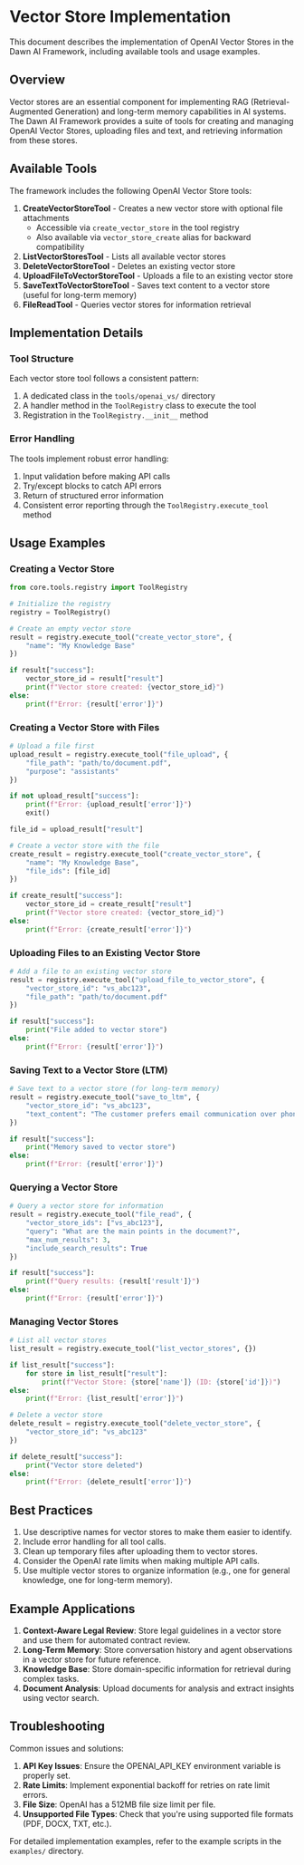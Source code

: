 # Vector Store Implementation

This document describes the implementation of OpenAI Vector Stores in the Dawn AI Framework, including available tools and usage examples.

## Overview

Vector stores are an essential component for implementing RAG (Retrieval-Augmented Generation) and long-term memory capabilities in AI systems. The Dawn AI Framework provides a suite of tools for creating and managing OpenAI Vector Stores, uploading files and text, and retrieving information from these stores.

## Available Tools

The framework includes the following OpenAI Vector Store tools:

1. **CreateVectorStoreTool** - Creates a new vector store with optional file attachments
   - Accessible via `create_vector_store` in the tool registry
   - Also available via `vector_store_create` alias for backward compatibility
2. **ListVectorStoresTool** - Lists all available vector stores
3. **DeleteVectorStoreTool** - Deletes an existing vector store
4. **UploadFileToVectorStoreTool** - Uploads a file to an existing vector store
5. **SaveTextToVectorStoreTool** - Saves text content to a vector store (useful for long-term memory)
6. **FileReadTool** - Queries vector stores for information retrieval

## Implementation Details

### Tool Structure

Each vector store tool follows a consistent pattern:

1. A dedicated class in the `tools/openai_vs/` directory
2. A handler method in the `ToolRegistry` class to execute the tool
3. Registration in the `ToolRegistry.__init__` method

### Error Handling

The tools implement robust error handling:

1. Input validation before making API calls
2. Try/except blocks to catch API errors
3. Return of structured error information
4. Consistent error reporting through the `ToolRegistry.execute_tool` method

## Usage Examples

### Creating a Vector Store

```python
from core.tools.registry import ToolRegistry

# Initialize the registry
registry = ToolRegistry()

# Create an empty vector store
result = registry.execute_tool("create_vector_store", {
    "name": "My Knowledge Base"
})

if result["success"]:
    vector_store_id = result["result"]
    print(f"Vector store created: {vector_store_id}")
else:
    print(f"Error: {result['error']}")
```

### Creating a Vector Store with Files

```python
# Upload a file first
upload_result = registry.execute_tool("file_upload", {
    "file_path": "path/to/document.pdf",
    "purpose": "assistants"
})

if not upload_result["success"]:
    print(f"Error: {upload_result['error']}")
    exit()

file_id = upload_result["result"]

# Create a vector store with the file
create_result = registry.execute_tool("create_vector_store", {
    "name": "My Knowledge Base",
    "file_ids": [file_id]
})

if create_result["success"]:
    vector_store_id = create_result["result"]
    print(f"Vector store created: {vector_store_id}")
else:
    print(f"Error: {create_result['error']}")
```

### Uploading Files to an Existing Vector Store

```python
# Add a file to an existing vector store
result = registry.execute_tool("upload_file_to_vector_store", {
    "vector_store_id": "vs_abc123",
    "file_path": "path/to/document.pdf"
})

if result["success"]:
    print("File added to vector store")
else:
    print(f"Error: {result['error']}")
```

### Saving Text to a Vector Store (LTM)

```python
# Save text to a vector store (for long-term memory)
result = registry.execute_tool("save_to_ltm", {
    "vector_store_id": "vs_abc123",
    "text_content": "The customer prefers email communication over phone calls."
})

if result["success"]:
    print("Memory saved to vector store")
else:
    print(f"Error: {result['error']}")
```

### Querying a Vector Store

```python
# Query a vector store for information
result = registry.execute_tool("file_read", {
    "vector_store_ids": ["vs_abc123"],
    "query": "What are the main points in the document?",
    "max_num_results": 3,
    "include_search_results": True
})

if result["success"]:
    print(f"Query results: {result['result']}")
else:
    print(f"Error: {result['error']}")
```

### Managing Vector Stores

```python
# List all vector stores
list_result = registry.execute_tool("list_vector_stores", {})

if list_result["success"]:
    for store in list_result["result"]:
        print(f"Vector Store: {store['name']} (ID: {store['id']})")
else:
    print(f"Error: {list_result['error']}")

# Delete a vector store
delete_result = registry.execute_tool("delete_vector_store", {
    "vector_store_id": "vs_abc123"
})

if delete_result["success"]:
    print("Vector store deleted")
else:
    print(f"Error: {delete_result['error']}")
```

## Best Practices

1. Use descriptive names for vector stores to make them easier to identify.
2. Include error handling for all tool calls.
3. Clean up temporary files after uploading them to vector stores.
4. Consider the OpenAI rate limits when making multiple API calls.
5. Use multiple vector stores to organize information (e.g., one for general knowledge, one for long-term memory).

## Example Applications

1. **Context-Aware Legal Review**: Store legal guidelines in a vector store and use them for automated contract review.
2. **Long-Term Memory**: Store conversation history and agent observations in a vector store for future reference.
3. **Knowledge Base**: Store domain-specific information for retrieval during complex tasks.
4. **Document Analysis**: Upload documents for analysis and extract insights using vector search.

## Troubleshooting

Common issues and solutions:

1. **API Key Issues**: Ensure the OPENAI_API_KEY environment variable is properly set.
2. **Rate Limits**: Implement exponential backoff for retries on rate limit errors.
3. **File Size**: OpenAI has a 512MB file size limit per file.
4. **Unsupported File Types**: Check that you're using supported file formats (PDF, DOCX, TXT, etc.).

For detailed implementation examples, refer to the example scripts in the `examples/` directory. 